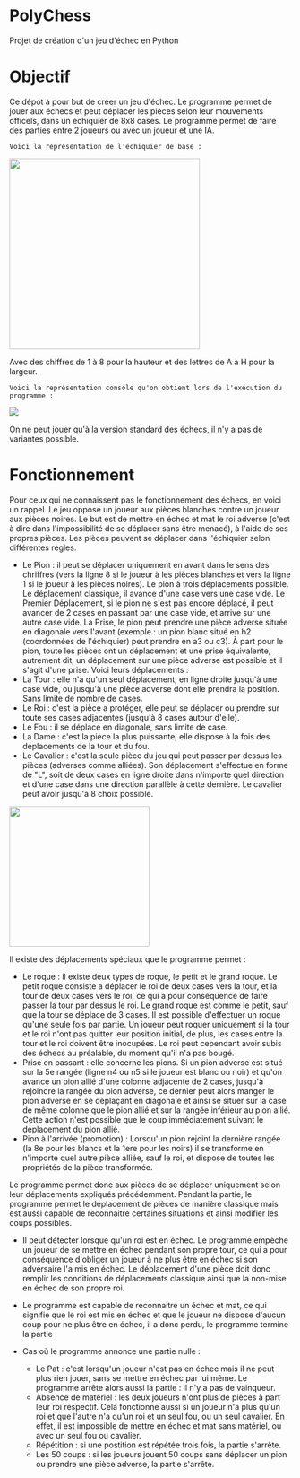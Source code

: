 # PolyChess
Projet de création d'un jeu d'échec en Python

# Objectif
Ce dépot à pour but de créer un jeu d'échec.
Le programme permet de jouer aux échecs et peut déplacer les pièces selon leur mouvements officels, dans un échiquier de 8x8 cases. Le programme permet de faire des parties entre 2 joueurs ou avec un joueur et une IA.

`Voici la représentation de l'échiquier de base :`

<img class="ChessBoard" src="https://user-images.githubusercontent.com/56953297/71244403-b74ece00-2312-11ea-83d9-d85f36f7e0e5.png" width="340px">

Avec des chiffres de 1 à 8 pour la hauteur et des lettres de A à H pour la largeur.

`Voici la représentation console qu'on obtient lors de l'exécution du programme :`

<img class="CaptureInterface" src="https://raw.githubusercontent.com/paul-mathieu/PolyChess/master/Screenshots/CaptureChessInterface.PNG">

On ne peut jouer qu'à la version standard des échecs, il n'y a pas de variantes possible.

# Fonctionnement

Pour ceux qui ne connaissent pas le fonctionnement des échecs, en voici un rappel.
Le jeu oppose un joueur aux pièces blanches contre un joueur aux pièces noires. Le but est de mettre en échec et mat le roi adverse (c'est à dire dans l'impossibilité de se déplacer sans être menacé), à l'aide de ses propres pièces. Les pièces peuvent se déplacer dans l'échiquier selon différentes règles.
* Le Pion : il peut se déplacer uniquement en avant dans le sens des chriffres (vers la ligne 8 si le joueur à les pièces blanches et vers la ligne 1 si le joueur à les pièces noires). Le pion à trois déplacements possible. Le déplacement classique, il avance d'une case vers une case vide. Le Premier Déplacement, si le pion ne s'est pas encore déplacé, il peut avancer de 2 cases en passant par une case vide, et arrive sur une autre case vide. La Prise, le pion peut prendre une pièce adverse située en diagonale vers l'avant (exemple : un pion blanc situé en b2 (coordonnées de l'échiquier) peut prendre en a3 ou c3). À part pour le pion, toute les pièces ont un déplacement et une prise équivalente, autrement dit, un déplacement sur une pièce adverse est possible et il s'agit d'une prise. Voici leurs déplacements : 
* La Tour : elle n'a qu'un seul déplacement, en ligne droite jusqu'à une case vide, ou jusqu'à une pièce adverse dont elle prendra la position. Sans limite de nombre de cases.
* Le Roi : c'est la pièce a protéger, elle peut se déplacer ou prendre sur toute ses cases adjacentes (jusqu'à 8 cases autour d'elle).
* Le Fou : il se déplace en diagonale, sans limite de case.
* La Dame : c'est la pièce la plus puissante, elle dispose à la fois des déplacements de la tour et du fou.
* Le Cavalier : c'est la seule pièce du jeu qui peut passer par dessus les pièces (adverses comme alliées). Son déplacement s'effectue en forme de "L", soit de deux cases en ligne droite dans n'importe quel direction et d'une case dans une direction parallèle à cette dernière. Le cavalier peut avoir jusqu'à 8 choix possible. 
<img class="CavalierDeplacement" src="https://user-images.githubusercontent.com/56953297/71251255-1cf68680-2322-11ea-942a-1ed7d2e9ce15.png" width="250px">


Il existe des déplacements spéciaux que le programme permet : 
* Le roque : il existe deux types de roque, le petit et le grand roque. Le petit roque consiste a déplacer le roi de deux cases vers la tour, et la tour de deux cases vers le roi, ce qui a pour conséquence de faire passer la tour par dessus le roi. Le grand roque est comme le petit, sauf que la tour se déplace de 3 cases. Il est possible d'effectuer un roque qu'une seule fois par partie. Un joueur peut roquer uniquement si la tour et le roi n'ont pas quitter leur position initial, de plus, les cases entre la tour et le roi doivent être inocupées. Le roi peut cependant avoir subis des échecs au préalable, du moment qu'il n'a pas bougé.
* Prise en passant : elle concerne les pions. Si un pion adverse est situé sur la 5e rangée (ligne n4 ou n5 si le joueur est blanc ou noir) et qu'on avance un pion allié d'une colonne adjacente de 2 cases, jusqu'à rejoindre la rangée du pion adverse, ce dernier peut alors manger le pion adverse en se déplaçant en diagonale et ainsi se situer sur la case de même colonne que le pion allié et sur la rangée inférieur au pion allié. Cette action n'est possible que le coup immédiatement suivant le déplacement du pion allié. 
* Pion à l'arrivée (promotion) : Lorsqu'un pion rejoint la dernière rangée (la 8e pour les blancs et la 1ere pour les noirs) il se transforme en n'importe quel autre pièce alliée, sauf le roi, et dispose de toutes les propriétés de la pièce transformée.


Le programme permet donc aux pièces de se déplacer uniquement selon leur déplacements expliqués précédemment.
Pendant la partie, le programme permet le déplacement de pièces de manière classique mais est aussi capable de reconnaitre certaines situations et ainsi modifier les coups possibles.
* Il peut détecter lorsque qu'un roi est en échec. Le programme empèche un joueur de se mettre en échec pendant son propre tour, ce qui a pour conséquence d'obliger un joueur à ne plus être en échec si son adversaire l'a mis en échec. Le déplacement d'une pièce doit donc remplir les conditions de déplacements classique ainsi que la non-mise en échec de son propre roi.
* Le programme est capable de reconnaitre un échec et mat, ce qui signifie que le roi est mis en échec et que le joueur ne dispose d'aucun coup pour ne plus être en échec, il a donc perdu, le programme termine la partie

* Cas où le programme annonce une partie nulle :
  * Le Pat : c'est lorsqu'un joueur n'est pas en échec mais il ne peut plus rien jouer, sans se mettre en échec par lui même. Le programme arrête alors aussi la partie : il n'y a pas de vainqueur.
  * Absence de matériel : les deux joueurs n'ont plus de pièces à part leur roi respectif. Cela fonctionne aussi si un joueur n'a plus qu'un roi et que l'autre n'a qu'un roi et un seul fou, ou un seul cavalier. En effet, il est impossible de mettre en échec et mat sans matériel, ou avec un seul fou ou cavalier.
  * Répétition : si une postition est répétée trois fois, la partie s'arrête.
  * Les 50 coups : si les joueurs jouent 50 coups sans déplacer un pion ou prendre une pièce adverse, la partie s'arrête.

